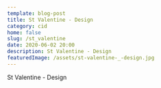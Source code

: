 ```yaml
---
template: blog-post
title: St Valentine - Design
category: cid
home: false
slug: /st_valentine
date: 2020-06-02 20:00
description: St Valentine - Design
featuredImage: /assets/st-valentine-_-design.jpg
---
```

St Valentine - Design